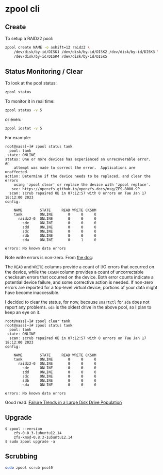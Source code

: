 # zpool cli

## Create

To setup a RAIDz2 pool:

```sh
zpool create NAME -o ashift=12 raidz2 \
    /dev/disk/by-id/DISK1 /dev/disk/by-id/DISK2 /dev/disk/by-id/DISK3 \
    /dev/disk/by-id/DISK4 /dev/disk/by-id/DISK5
```

## Status Monitoring / Clear

To look at the pool status:
```sh
zpool status
```

To monitor it in real time:
```sh
zpool status -v 5
```
or even:
```sh
zpool iostat -v 5
```

For example:
```console
root@nass[~]# zpool status tank
  pool: tank
 state: ONLINE
status: One or more devices has experienced an unrecoverable error.  An
	attempt was made to correct the error.  Applications are unaffected.
action: Determine if the device needs to be replaced, and clear the errors
	using 'zpool clear' or replace the device with 'zpool replace'.
   see: https://openzfs.github.io/openzfs-docs/msg/ZFS-8000-9P
  scan: scrub repaired 0B in 07:12:57 with 0 errors on Tue Jan 17 18:12:00 2023
config:

	NAME        STATE     READ WRITE CKSUM
	tank        ONLINE       0     0     0
	  raidz2-0  ONLINE       0     0     0
	    sde     ONLINE       0     0     0
	    sdd     ONLINE       0     0     0
	    sdc     ONLINE       0     0     0
	    sdb     ONLINE       0     0     0
	    sda     ONLINE       0     1     0

errors: No known data errors
```

Note write errors is non-zero.  From
[the doc](https://docs.oracle.com/cd/E19253-01/819-5461/gaynp/):

The `READ` and `WRITE` columns provide a count of I/O errors that occurred on
the device, while the `CKSUM` column provides a count of uncorrectable checksum
errors that occurred on the device. Both error counts indicate a potential
device failure, and some corrective action is needed. If non-zero errors are
reported for a top-level virtual device, portions of your data might have become
inaccessible.

I decided to clear the status, for now, because `smartctl` for `sda` does not
report any problems. `sda` is the oldest drive in the above pool, so I plan to
keep an eye on it.

```console
root@nass[~]# zpool clear tank
root@nass[~]# zpool status tank
  pool: tank
 state: ONLINE
  scan: scrub repaired 0B in 07:12:57 with 0 errors on Tue Jan 17 18:12:00 2023
config:

	NAME        STATE     READ WRITE CKSUM
	tank        ONLINE       0     0     0
	  raidz2-0  ONLINE       0     0     0
	    sde     ONLINE       0     0     0
	    sdd     ONLINE       0     0     0
	    sdc     ONLINE       0     0     0
	    sdb     ONLINE       0     0     0
	    sda     ONLINE       0     0     0

errors: No known data errors
```

Good read:
[Failure Trends in a Large Disk Drive Population](https://static.googleusercontent.com/media/research.google.com/en//archive/disk_failures.pdf)

## Upgrade

```
$ zpool --version
    zfs-0.8.3-1ubuntu12.14
    zfs-kmod-0.8.3-1ubuntu12.14
$ sudo zpool upgrade -a
```

## Scrubbing

```sh
sudo zpool scrub pool0
```
